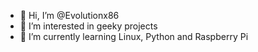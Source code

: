 - 👋 Hi, I’m @Evolutionx86
- 👀 I’m interested in geeky projects
- 🌱 I’m currently learning Linux, Python and Raspberry Pi

<!---
Evolutionx86/Evolutionx86 is a ✨ special ✨ repository because its `README.md` (this file) appears on your GitHub profile.
You can click the Preview link to take a look at your changes.
--->
